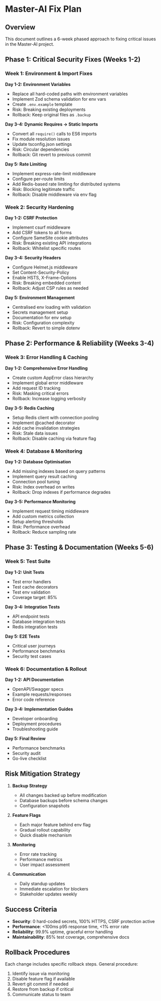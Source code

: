 # Master-AI Fix Plan

## Overview
This document outlines a 6-week phased approach to fixing critical issues in the Master-AI project.

## Phase 1: Critical Security Fixes (Weeks 1-2)

### Week 1: Environment & Import Fixes
**Day 1-2: Environment Variables**
- Replace all hard-coded paths with environment variables
- Implement Zod schema validation for env vars
- Create `.env.example` template
- Risk: Breaking existing deployments
- Rollback: Keep original files as `.backup`

**Day 3-4: Dynamic Requires → Static Imports**
- Convert all `require()` calls to ES6 imports
- Fix module resolution issues
- Update tsconfig.json settings
- Risk: Circular dependencies
- Rollback: Git revert to previous commit

**Day 5: Rate Limiting**
- Implement express-rate-limit middleware
- Configure per-route limits
- Add Redis-based rate limiting for distributed systems
- Risk: Blocking legitimate traffic
- Rollback: Disable middleware via env flag

### Week 2: Security Hardening
**Day 1-2: CSRF Protection**
- Implement csurf middleware
- Add CSRF tokens to all forms
- Configure SameSite cookie attributes
- Risk: Breaking existing API integrations
- Rollback: Whitelist specific routes

**Day 3-4: Security Headers**
- Configure Helmet.js middleware
- Set Content-Security-Policy
- Enable HSTS, X-Frame-Options
- Risk: Breaking embedded content
- Rollback: Adjust CSP rules as needed

**Day 5: Environment Management**
- Centralised env loading with validation
- Secrets management setup
- Documentation for env setup
- Risk: Configuration complexity
- Rollback: Revert to simple dotenv

## Phase 2: Performance & Reliability (Weeks 3-4)

### Week 3: Error Handling & Caching
**Day 1-2: Comprehensive Error Handling**
- Create custom AppError class hierarchy
- Implement global error middleware
- Add request ID tracking
- Risk: Masking critical errors
- Rollback: Increase logging verbosity

**Day 3-5: Redis Caching**
- Setup Redis client with connection pooling
- Implement @cached decorator
- Add cache invalidation strategies
- Risk: Stale data issues
- Rollback: Disable caching via feature flag

### Week 4: Database & Monitoring
**Day 1-2: Database Optimisation**
- Add missing indexes based on query patterns
- Implement query result caching
- Connection pool tuning
- Risk: Index overhead on writes
- Rollback: Drop indexes if performance degrades

**Day 3-5: Performance Monitoring**
- Implement request timing middleware
- Add custom metrics collection
- Setup alerting thresholds
- Risk: Performance overhead
- Rollback: Reduce sampling rate

## Phase 3: Testing & Documentation (Weeks 5-6)

### Week 5: Test Suite
**Day 1-2: Unit Tests**
- Test error handlers
- Test cache decorators
- Test env validation
- Coverage target: 85%

**Day 3-4: Integration Tests**
- API endpoint tests
- Database integration tests
- Redis integration tests

**Day 5: E2E Tests**
- Critical user journeys
- Performance benchmarks
- Security test cases

### Week 6: Documentation & Rollout
**Day 1-2: API Documentation**
- OpenAPI/Swagger specs
- Example requests/responses
- Error code reference

**Day 3-4: Implementation Guides**
- Developer onboarding
- Deployment procedures
- Troubleshooting guide

**Day 5: Final Review**
- Performance benchmarks
- Security audit
- Go-live checklist

## Risk Mitigation Strategy

1. **Backup Strategy**
   - All changes backed up before modification
   - Database backups before schema changes
   - Configuration snapshots

2. **Feature Flags**
   - Each major feature behind env flag
   - Gradual rollout capability
   - Quick disable mechanism

3. **Monitoring**
   - Error rate tracking
   - Performance metrics
   - User impact assessment

4. **Communication**
   - Daily standup updates
   - Immediate escalation for blockers
   - Stakeholder updates weekly

## Success Criteria

- **Security**: 0 hard-coded secrets, 100% HTTPS, CSRF protection active
- **Performance**: <100ms p95 response time, <1% error rate
- **Reliability**: 99.9% uptime, graceful error handling
- **Maintainability**: 85% test coverage, comprehensive docs

## Rollback Procedures

Each change includes specific rollback steps. General procedure:
1. Identify issue via monitoring
2. Disable feature flag if available
3. Revert git commit if needed
4. Restore from backup if critical
5. Communicate status to team
